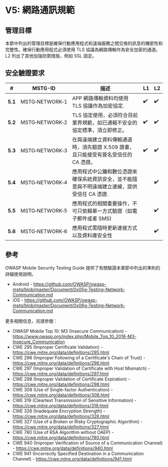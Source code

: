 # V5: 網路通訊規範

## 管理目標

本節中列出的管理目標是確保行動應用程式和遠端服務之間交換的訊息的機密性和完整性。確保行動應用程式必須使用 TLS 協議為網路傳輸作為安全加密的通道。L2 列出了其他加強防禦措施，例如 SSL 固定。

## 安全驗證要求

| # | MSTG-ID | 描述 | L1 | L2 |
| --- | --- | --- | --- | --- |
| **5.1** | MSTG‑NETWORK‑1 | APP 網路傳輸資料均使用 TLS 協議作為加密協定. | ✔️ | ✔️ |
| **5.2** | MSTG‑NETWORK‑2 | TLS 協定使用，必須符合目前業界規範，如已通報不安全的協定標準，須立即修正。 | ✔️ | ✔️ |
| **5.3** | MSTG‑NETWORK‑3 | 在與遠端建立資料傳輸通道時，須先驗證 X.509 證書，且只能接受有簽名受信任的 CA 憑證。 | ✔️ | ✔️ |
| **5.4** | MSTG‑NETWORK‑4 | 應用程式中公鑰和數位憑證來確保系統資訊安全，並不能隨意與不明遠端建立連線，提供受信任 CA 憑證. |   | ✔️ |
| **5.5** | MSTG‑NETWORK‑5 | 應用程式的相關重要操作，不可只依賴單一方式驗證（如電子郵件或者 SMS) |  | ✔️ |
| **5.6** | MSTG‑NETWORK‑6 | 應用程式需隨時更新連接方式以及資料庫安全性 |  | ✔️ |

## 參考

OWASP Mobile Security Testing Guide 提供了有關驗證本章節中列出的準則的詳細使用說明。

- Android - <https://github.com/OWASP/owasp-mstg/blob/master/Document/0x05g-Testing-Network-Communication.md>
- iOS - <https://github.com/OWASP/owasp-mstg/blob/master/Document/0x06g-Testing-Network-Communication.md>

更多相關信息，另請參閱：

- OWASP Mobile Top 10: M3 (Insecure Communication) - <https://www.owasp.org/index.php/Mobile_Top_10_2016-M3-Insecure_Communication>
- CWE 295 (Improper Certificate Validation) - <https://cwe.mitre.org/data/definitions/295.html>
- CWE 296 (Improper Following of a Certificate's Chain of Trust) - <https://cwe.mitre.org/data/definitions/296.html>
- CWE 297 (Improper Validation of Certificate with Host Mismatch) - <https://cwe.mitre.org/data/definitions/297.html>
- CWE 298 (Improper Validation of Certificate Expiration) - <https://cwe.mitre.org/data/definitions/298.html>
- CWE 308 (Use of Single-factor Authentication) - <https://cwe.mitre.org/data/definitions/308.html>
- CWE 319 (Cleartext Transmission of Sensitive Information) - <https://cwe.mitre.org/data/definitions/319.html>
- CWE 326 (Inadequate Encryption Strength) - <https://cwe.mitre.org/data/definitions/326.html>
- CWE 327 (Use of a Broken or Risky Cryptographic Algorithm) - <https://cwe.mitre.org/data/definitions/327.html>
- CWE 780 (Use of RSA Algorithm without OAEP) - <https://cwe.mitre.org/data/definitions/780.html>
- CWE 940 (Improper Verification of Source of a Communication Channel) - <https://cwe.mitre.org/data/definitions/940.html>
- CWE 941 (Incorrectly Specified Destination in a Communication Channel) - <https://cwe.mitre.org/data/definitions/941.html>
